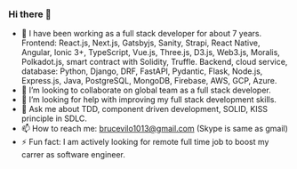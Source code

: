 ### Hi there 👋

- 🔭 I have been working as a full stack developer for about 7 years.
      Frontend: React.js, Next.js, Gatsbyjs, Sanity, Strapi, React Native, Angular, Ionic 3+, TypeScript, Vue.js, Three.js, D3.js, Web3.js, Moralis, Polkadot.js, smart contract with Solidity, Truffle.
      Backend, cloud service, database: Python, Django, DRF, FastAPI, Pydantic, Flask, Node.js, Express.js, Java, PostgreSQL, MongoDB, Firebase, AWS, GCP, Azure.
- 👯 I’m looking to collaborate on global team as a full stack developer.
- 🤔 I’m looking for help with improving my full stack development skills.
- 💬 Ask me about TDD, component driven development, SOLID, KISS principle in SDLC.
- 📫 How to reach me: brucevilo1013@gmail.com (Skype is same as gmail)
- ⚡ Fun fact: I am actively looking for remote full time job to boost my carrer as software engineer.
